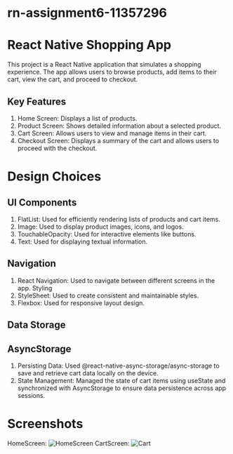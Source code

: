 # rn-assignment6-11357296
# React Native Shopping App
This project is a React Native application that simulates a shopping experience. The app allows users to browse products, add items to their cart, view the cart, and proceed to checkout.

## Key Features
1. Home Screen: Displays a list of products.
2. Product Screen: Shows detailed information about a selected product.
3. Cart Screen: Allows users to view and manage items in their cart.
4. Checkout Screen: Displays a summary of the cart and allows users to proceed with the checkout.

# Design Choices
## UI Components
1. FlatList: Used for efficiently rendering lists of products and cart items.
2. Image: Used to display product images, icons, and logos.
3. TouchableOpacity: Used for interactive elements like buttons.
4. Text: Used for displaying textual information.
## Navigation
1. React Navigation: Used to navigate between different screens in the app.
Styling
2. StyleSheet: Used to create consistent and maintainable styles.
3. Flexbox: Used for responsive layout design.
## Data Storage
## AsyncStorage
1. Persisting Data: Used @react-native-async-storage/async-storage to save and retrieve cart data locally on the device.
2. State Management: Managed the state of cart items using useState and synchronized with AsyncStorage to ensure data persistence across app sessions.

# Screenshots
HomeScreen:
![HomeScreen](https://github.com/baakumsaviour/rn-assignment6-11357296/assets/143946622/5d2980d1-649a-4207-9def-bb8ef3aa9774)
CartScreen:
![Cart](https://github.com/baakumsaviour/rn-assignment6-11357296/assets/143946622/83ee44bd-70d7-43e0-8094-de148f3a18de)

